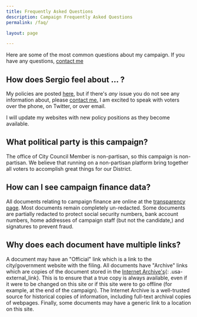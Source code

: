 ```yaml
---
title: Frequently Asked Questions
description: Campaign Frequently Asked Questions
permalink: /faq/

layout: page

---
```


Here are some of the most common questions about my campaign. If you have any questions, [contact me](/contact)

## How does Sergio feel about ... ?
My policies are posted [here](/on-the-issues), but if there's _any_ issue you do not see any information about, please [contact me.](/contact) I am excited to speak with voters over the phone, on Twitter, or over email. 

I will update my websites with new policy positions as they become available.

## What political party is this campaign?
The office of City Council Member is non-partisan, so this campaign is non-partisan. We believe that running on a non-partisan platform bring together all voters to accomplish great things for our District.

## How can I see campaign finance data?
All documents relating to campaign finance are online at the [transparency page](/transparency). Most documents remain completely un-redacted. Some documents are partially redacted to protect social security numbers, bank account numbers, home addresses of campaign staff (but not the candidate,) and signatures to prevent fraud.

## Why does each document have multiple links?
A document may have an "Official" link which is a link to the city/government website with the filing. All documents have "Archive" links which are copies of the document stored in the [Internet Archive's](https://archive.org/about){: .usa-external_link}. This is to ensure that a true copy is always available, even if it were to be changed on this site or if this site were to go offline (for example, at the end of the campaign). The Internet Archive is a well-trusted source for historical copies of information, including full-text archival copies of webpages. Finally, some documents may have a generic link to a location on this site.